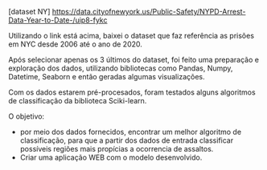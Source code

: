 [dataset NY] https://data.cityofnewyork.us/Public-Safety/NYPD-Arrest-Data-Year-to-Date-/uip8-fykc

Utilizando o link está acima, baixei o dataset que faz referência as prisões em NYC desde 2006 até o ano de 2020.

Após selecionar apenas os 3 últimos do dataset, foi feito uma preparação e exploração dos dados,  utilizando bibliotecas como Pandas, Numpy, Datetime, Seaborn e então geradas algumas visualizações.

Com os dados estarem pré-procesados, foram testados alguns algoritmos de classificação da biblioteca Sciki-learn.

O objetivo:
 - por meio dos dados fornecidos, encontrar um melhor algoritmo de classificação, para que a partir dos dados de entrada classificar possíveis regiões mais propícias a ocorrencia de assaltos.
 - Criar uma aplicação WEB com o modelo desenvolvido.
